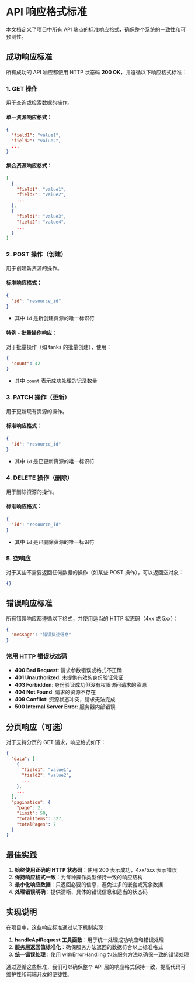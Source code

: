 # API 响应格式标准

本文档定义了项目中所有 API 端点的标准响应格式，确保整个系统的一致性和可预测性。

## 成功响应标准

所有成功的 API 响应都使用 HTTP 状态码 **200 OK**，并遵循以下响应格式标准：

### 1. GET 操作

用于查询或检索数据的操作。

#### 单一资源响应格式：

```json
{
  "field1": "value1",
  "field2": "value2",
  ...
}
```

#### 集合资源响应格式：

```json
[
  {
    "field1": "value1",
    "field2": "value2",
    ...
  },
  {
    "field1": "value3",
    "field2": "value4",
    ...
  }
]
```

### 2. POST 操作（创建）

用于创建新资源的操作。

#### 标准响应格式：

```json
{
  "id": "resource_id"
}
```

- 其中 `id` 是新创建资源的唯一标识符

#### 特例 - 批量操作响应：

对于批量操作（如 tanks 的批量创建），使用：

```json
{
  "count": 42
}
```

- 其中 `count` 表示成功处理的记录数量

### 3. PATCH 操作（更新）

用于更新现有资源的操作。

#### 标准响应格式：

```json
{
  "id": "resource_id"
}
```

- 其中 `id` 是已更新资源的唯一标识符

### 4. DELETE 操作（删除）

用于删除资源的操作。

#### 标准响应格式：

```json
{
  "id": "resource_id"
}
```

- 其中 `id` 是已删除资源的唯一标识符

### 5. 空响应

对于某些不需要返回任何数据的操作（如某些 POST 操作），可以返回空对象：

```json
{}
```

## 错误响应标准

所有错误响应都遵循以下格式，并使用适当的 HTTP 状态码（4xx 或 5xx）：

```json
{
  "message": "错误描述信息"
}
```

### 常用 HTTP 错误状态码

- **400 Bad Request**: 请求参数错误或格式不正确
- **401 Unauthorized**: 未提供有效的身份验证凭证
- **403 Forbidden**: 身份验证成功但没有权限访问请求的资源
- **404 Not Found**: 请求的资源不存在
- **409 Conflict**: 资源状态冲突，请求无法完成
- **500 Internal Server Error**: 服务器内部错误

## 分页响应（可选）

对于支持分页的 GET 请求，响应格式如下：

```json
{
  "data": [
    {
      "field1": "value1",
      "field2": "value2",
      ...
    },
    ...
  ],
  "pagination": {
    "page": 2,
    "limit": 50,
    "totalItems": 327,
    "totalPages": 7
  }
}
```

## 最佳实践

1. **始终使用正确的 HTTP 状态码**：使用 200 表示成功，4xx/5xx 表示错误
2. **保持响应格式一致**：为每种操作类型保持一致的响应结构
3. **最小化响应数据**：只返回必要的信息，避免过多的嵌套或冗余数据
4. **处理错误明确**：提供清晰、具体的错误信息和适当的状态码

## 实现说明

在项目中，这些响应标准通过以下机制实现：

1. **handleApiRequest 工具函数**：用于统一处理成功响应和错误处理
2. **服务层返回值标准化**：确保服务方法返回的数据符合以上标准格式
3. **统一错误处理**：使用 withErrorHandling 包装服务方法以确保一致的错误处理

通过遵循这些标准，我们可以确保整个 API 层的响应格式保持一致，提高代码可维护性和前端开发的便捷性。
